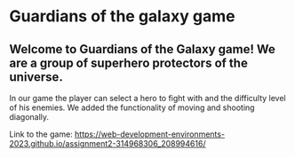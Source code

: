 # Guardians of the galaxy game

## Welcome to Guardians of the Galaxy game! We are a group of superhero protectors of the universe.

In our game the player can select a hero to fight with and the difficulty level of his enemies.
We added the functionality of moving and shooting diagonally.

Link to the game: https://web-development-environments-2023.github.io/assignment2-314968306_208994616/
